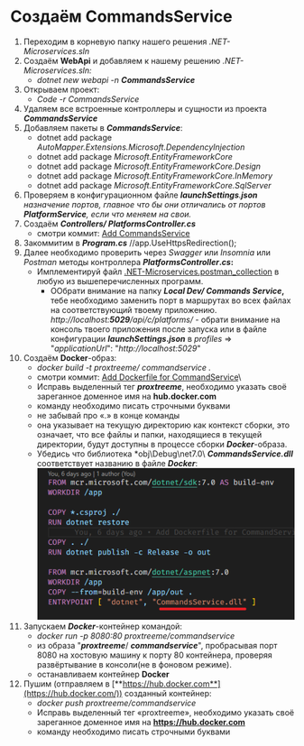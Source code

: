# Создаём CommandsService

1. Переходим в корневую папку нашего решения *.NET-Microservices.sln*
2. Создаём **WebApi** и добавляем к нашему решению *.NET-Microservices.sln:*
    * *dotnet new webapi -n ***CommandsService****
3. Открываем проект:
    * *Code -r CommandsService*
4. Удаляем все встроенные контроллеры и сущности из проекта ***CommandsService***
5. Добавляем пакеты в ***CommandsService***:
    - dotnet add package *AutoMapper.Extensions.Microsoft.DependencyInjection*
    - dotnet add package *Microsoft.EntityFrameworkCore*
    - dotnet add package *Microsoft.EntityFrameworkCore.Design*
    - dotnet add package *Microsoft.EntityFrameworkCore.InMemory*
    - dotnet add package *Microsoft.EntityFrameworkCore.SqlServer*
6. Проверяем в конфигурационном файле ***launchSettings**.**json** назначение портов, главное что бы они отличались от портов **PlatformService**, если что меняем на свои.*
7. Создаём ***Controllers/ PlatformsController.cs*** 
    * смотри коммит: [Add CommandsService](https://github.com/STGorbunovDA/.NET-Microservices/commit/9bb187f375a85fb4657e7f8ff82142f1554b92f9)
8. Закоммитим в ***Program.cs*** //app.UseHttpsRedirection();
9. Далее необходимо проверить через *Swagger* или *Insomnia* или *Postman* методы контроллера   ***PlatformsController*.*cs*:**
     * Имплементируй файл [.NET-Microservices.postman\_collection](https://github.com/STGorbunovDA/.NET-Microservices/tree/dev/postman) в любую из вышеперечисленных программ.
        * ООбрати внимание на папку ***Local Dev/ Commands Service*,** тебе необходимо заменить порт в маршрутах во всех файлах на соответствующий твоему приложению. *http://localhost:**5029**/api/c/platforms/* - обрати внимание на консоль твоего приложения после запуска или в файле конфигурации ***launchSettings*.*json*** 
        в *profiles* => "*applicationUrl*": "*http://localhost:5029*"
10. Создаём **Docker**-образ:
    * *docker build -t proxtreeme/ commandservice .* 
    * смотри коммит: [Add Dockerfile for CommandService](https://github.com/STGorbunovDA/.NET-Microservices/commit/e3fd13d58d4c694640584043729b2c3e11253bcf)\
    * Исправь выделенный тег ***proxtreeme***, необходимо указать своё зареганное доменное имя на **hub.docker.com**
    * команду необходимо писать строчными буквами
    * не забывай про «.» в конце команды
    * она указывает на текущую директорию как контекст сборки, это означает, что все файлы и папки, находящиеся в текущей директории, будут доступны 
    в процессе сборки ***Docker***-образа.
    * Убедись что библиотека *obj\Debug\net7.0\ ***CommandsService.dll*** соответствует названию в файле ***Docker***:
         ![CommandsService_17](https://github.com/STGorbunovDA/.NET-Microservices/blob/dev/img/17.png)
11. Запускаем ***Docker***-контейнер командой:
    * *docker run -p 8080:80 proxtreeme/commandservice*
    * из образа "***proxtreeme***/ ***commandservice***", пробрасывая порт 8080 на хостовую машину к порту 80 контейнера, проверяя развёртывание в консоли(не в фоновом режиме).
    * останавливаем контейнер **Docker**
12. Пушим (отправляем в [**https://hub.docker.com**](https://hub.docker.com/)) созданный контейнер:
    * *docker push proxtreeme/commandservice*
    * Исправь выделенный тег «proxtreeme», необходимо указать своё зареганное доменное имя на **https://hub.docker.com**
    * команду необходимо писать строчными буквами

